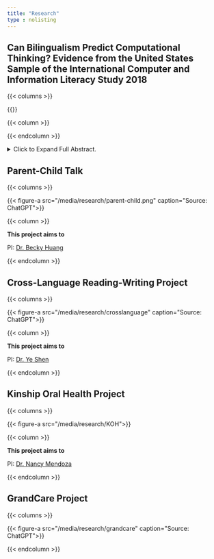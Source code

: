 ```yaml
---
title: "Research"
type : nolisting
---
```


## Can Bilingualism Predict Computational Thinking? Evidence from the United States Sample of the International Computer and Information Literacy Study 2018

{{< columns >}}

{{<figure-a src="/media/research/Master.png">}}

{{< column >}}


{{< endcolumn >}}

<details>
<summary>Click to Expand Full Abstract. </summary>
<p style="text-align: justify;">
Numerous studies have explored the cognitive advantages of bilingualism,
highlighting its potential to enhance various cognitive abilities. Understanding these
associations can help educators and parents support bilingual students in leveraging their
cognitive strengths to achieve their full potential. However, the relationship between
bilingualism and computational thinking (CT) remains under-researched. The purpose of this
study is to investigate whether bilingualism predicts higher computational thinking
performance, using hierarchical regression analysis on data from the U.S. sample of the
International Computer and Information Literacy Study (ICILS) 2018. Results revealed that
after controlling for gender, race/ethnicity, socioeconomic status, immigration status,
computer experience, and self-efficacy in information and communications technology,
bilingual students scored lower on computational thinking tests than their monolingual peers.
These findings challenge the notion of cognitive advantages associated with bilingualism,
suggesting that its benefits may not extend to all cognitive domains. Furthermore, the study
identifies limitations in current measures of bilingual status and calls for future research to
examine how the complexity of bilingual experiences influences diverse cognitive skills.
</p>
</details>


## Parent-Child Talk

{{< columns >}}

{{< figure-a src="/media/research/parent-child.png" caption="Source: ChatGPT">}}

{{< column >}}

**This project aims to**

PI: [Dr. Becky Huang](https://ehe.osu.edu/teaching-and-learning/directory?id=huang.5088) 

{{< endcolumn >}}


## Cross-Language Reading-Writing Project

{{< columns >}}

{{< figure-a src="/media/research/crosslanguage" caption="Source: ChatGPT">}}

{{< column >}}

**This project aims to**

PI: [Dr. Ye Shen](https://www.usf.edu/education/faculty/faculty-profiles/ye-shen.aspx) 

{{< endcolumn >}}


## Kinship Oral Health Project

{{< columns >}}

{{< figure-a src="/media/research/KOH">}}

{{< column >}}

**This project aims to**

PI: [Dr. Nancy Mendoza](https://csw.osu.edu/faculty/mendoza-nancy-ph-d/) 

{{< endcolumn >}}

## GrandCare Project

{{< columns >}}

{{< figure-a src="/media/research/grandcare" caption="Source: ChatGPT">}}

{{< endcolumn >}}







